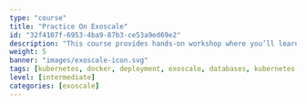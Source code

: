 ```yaml
---
type: "course"
title: "Practice On Exoscale"
id: "32f4107f-6953-4ba9-87b3-ce53a9ed69e2"
description: "This course provides hands-on workshop where you’ll learn to deploy a microservice application in Kubernetes using Exoscale’s platform and open-source tools."
weight: 5
banner: "images/exoscale-icon.svg"
tags: [kubernetes, docker, deployment, exoscale, databases, kubernetes-resources, infrastructure]
level: [intermediate]
categories: [exoscale]
---
```

